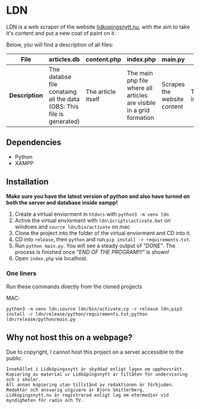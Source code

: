 
# LDN
LDN is a web scraper of the website [lidkopingsnytt.nu](https://www.lidkopingsnytt.nu/), with the aim to take it's content and put a new coat of paint on it.

Below, you will find a description of all files:
  
| **File** | articles.db | content.php | index.php | main.py | sqllite.py | mansonry.js |
|---|---|---|---|---|---|---|
| **Description** | The databse file conataing all the data (OBS: This file is generated)| The article itself | The main php file where all articles are visible in a grid formation | Scrapes the website content | The database implementation | Used by index.php to make the grid formation |

## Dependencies
* Python
* XAMPP

## Installation
**Make sure you have the latest version of python and also have turned on both the server and database inside xampp!**

1. Create a virtual enviorment in `htdocs` with `python3 -m venv ldn`
2. Active the virtual enviorment with `ldn\Scripts\activate.bat` on windows and `source ldn/bin/activate` on mac
3. Clone the project into the folder of the virtual enviorment and CD into it.
4. CD into `release`, then `python` and run `pip install -r requirements.txt`.
5. Run `python main.py`. You will see a steady output of *"DONE"*. The process is finished once *"END OF THE PROGRAM!!!"* is shown!
6. Open `index.php` via localhost.

### One liners
Run these commands directly from the cloned projjects

MAC: 
```
python3 -m venv ldn;source ldn/bin/activate;cp -r release ldn;pip3 install -r ldn/release/python/requirements.txt;python ldn/release/python/main.py
```

## Why not host this on a webpage?
Due to copyright, I cannot host this project on a server accessible to the public.

```
Innehållet i Lidköpingsnytt är skyddad enligt lagen om upphovsrätt.
Kopiering av material ur Lidköpingsnytt är tillåten för undervisning och i skolor.
All annan kopiering utan tillstånd av redaktionen är förbjuden.
Redaktör och ansvarig utgivare är Björn Smitterberg.
Lidköpingsnytt.nu är registrerad enligt lag om etermedier vid myndigheten för radio och TV.
```



